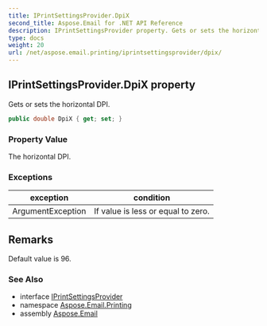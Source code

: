 ```yaml
---
title: IPrintSettingsProvider.DpiX
second_title: Aspose.Email for .NET API Reference
description: IPrintSettingsProvider property. Gets or sets the horizontal DPI
type: docs
weight: 20
url: /net/aspose.email.printing/iprintsettingsprovider/dpix/
---
```

## IPrintSettingsProvider.DpiX property

Gets or sets the horizontal DPI.

```csharp
public double DpiX { get; set; }
```

### Property Value

The horizontal DPI.

### Exceptions

| exception | condition |
| --- | --- |
| ArgumentException | If value is less or equal to zero. |

## Remarks

Default value is 96.

### See Also

* interface [IPrintSettingsProvider](../)
* namespace [Aspose.Email.Printing](../../iprintsettingsprovider/)
* assembly [Aspose.Email](../../../)


